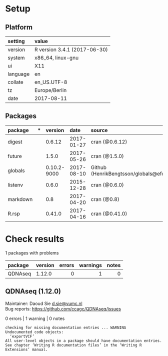 # Setup

## Platform

|setting  |value                        |
|:--------|:----------------------------|
|version  |R version 3.4.1 (2017-06-30) |
|system   |x86_64, linux-gnu            |
|ui       |X11                          |
|language |en                           |
|collate  |en_US.UTF-8                  |
|tz       |Europe/Berlin                |
|date     |2017-08-11                   |

## Packages

|package  |*  |version     |date       |source                                   |
|:--------|:--|:-----------|:----------|:----------------------------------------|
|digest   |   |0.6.12      |2017-01-27 |cran (@0.6.12)                           |
|future   |   |1.5.0       |2017-05-26 |cran (@1.5.0)                            |
|globals  |   |0.10.2-9000 |2017-08-10 |Github (HenrikBengtsson/globals@efd9b85) |
|listenv  |   |0.6.0       |2015-12-28 |cran (@0.6.0)                            |
|markdown |   |0.8         |2017-04-20 |cran (@0.8)                              |
|R.rsp    |   |0.41.0      |2017-04-16 |cran (@0.41.0)                           |

# Check results

1 packages with problems

|package |version | errors| warnings| notes|
|:-------|:-------|------:|--------:|-----:|
|QDNAseq |1.12.0  |      0|        1|     0|

## QDNAseq (1.12.0)
Maintainer: Daoud Sie <d.sie@vumc.nl>  
Bug reports: https://github.com/ccagc/QDNAseq/issues

0 errors | 1 warning  | 0 notes

```
checking for missing documentation entries ... WARNING
Undocumented code objects:
  ‘exportVCF’
All user-level objects in a package should have documentation entries.
See chapter ‘Writing R documentation files’ in the ‘Writing R
Extensions’ manual.
```

